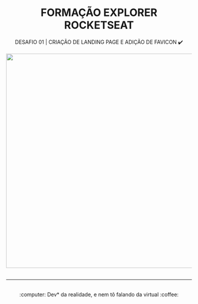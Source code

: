 <div align="center">
  <h1> FORMAÇÃO EXPLORER ROCKETSEAT </h1>
DESAFIO 01 | CRIAÇÃO DE LANDING PAGE E ADIÇÃO DE FAVICON ✔️<br>
<br>
  <img src="https://repository-images.githubusercontent.com/763798086/98ec971d-13a3-45e0-98e6-ed0c11b67fec" width="580px" ><br>
<br>
  <hr>
  <br>
:computer: Dev* da realidade, e nem tô falando da virtual :coffee:
</div>
